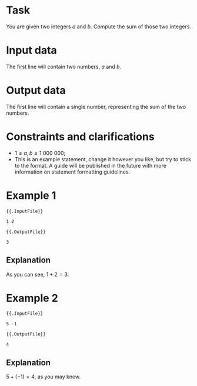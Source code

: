 
# Task

You are given two integers $a$ and $b$. Compute the sum of those two integers.

# Input data

The first line will contain two numbers, $a$ and $b$.

# Output data

The first line will contain a single number, representing the sum of the two numbers.

# Constraints and clarifications

* $1 \leq a, b \leq 1 \ 000 \ 000$;
* This is an example statement, change it however you like, but try to stick to the format. A guide will be published in the future with more information on statement formatting guidelines.

# Example 1

`{{.InputFile}}`
```
1 2
```

`{{.OutputFile}}`
```
3
```

## Explanation

As you can see, $1 + 2 = 3$.

# Example 2


`{{.InputFile}}`
```
5 -1
```

`{{.OutputFile}}`
```
4
```

## Explanation

$5 + (-1) = 4$, as you may know.

